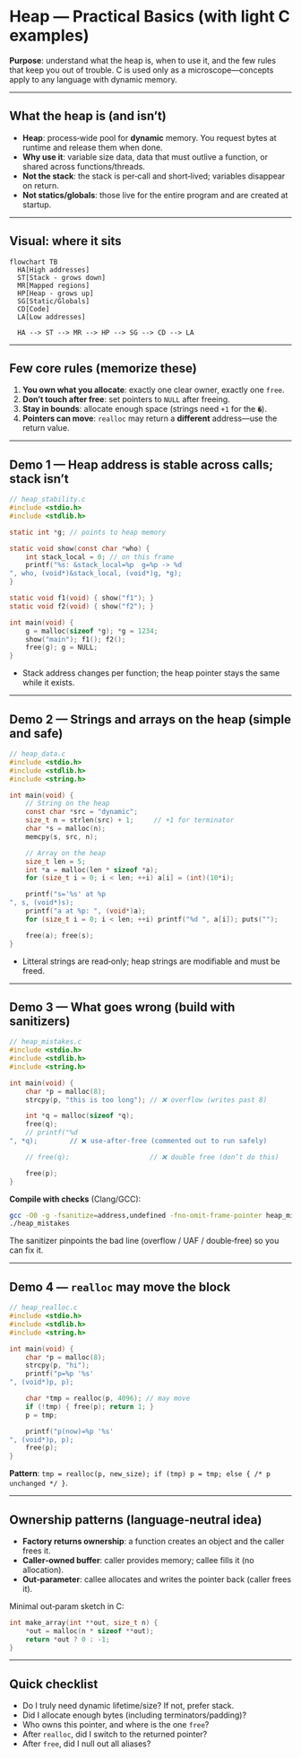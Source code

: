 # Heap — Practical Basics (with light C examples)

**Purpose**: understand what the heap is, when to use it, and the few rules that keep you out of trouble. C is used only as a microscope—concepts apply to any language with dynamic memory.

---

## What the heap is (and isn’t)

* **Heap**: process‑wide pool for **dynamic** memory. You request bytes at runtime and release them when done.
* **Why use it**: variable size data, data that must outlive a function, or shared across functions/threads.
* **Not the stack**: the stack is per‑call and short‑lived; variables disappear on return.
* **Not statics/globals**: those live for the entire program and are created at startup.

---

## Visual: where it sits

```mermaid
flowchart TB
  HA[High addresses]
  ST[Stack - grows down]
  MR[Mapped regions]
  HP[Heap - grows up]
  SG[Static/Globals]
  CD[Code]
  LA[Low addresses]

  HA --> ST --> MR --> HP --> SG --> CD --> LA
```

---

## Few core rules (memorize these)

1. **You own what you allocate**: exactly one clear owner, exactly one `free`.
2. **Don’t touch after free**: set pointers to `NULL` after freeing.
3. **Stay in bounds**: allocate enough space (strings need `+1` for the `�`).
4. **Pointers can move**: `realloc` may return a **different** address—use the return value.

---

## Demo 1 — Heap address is stable across calls; stack isn’t

```c
// heap_stability.c
#include <stdio.h>
#include <stdlib.h>

static int *g; // points to heap memory

static void show(const char *who) {
    int stack_local = 0; // on this frame
    printf("%s: &stack_local=%p  g=%p -> %d
", who, (void*)&stack_local, (void*)g, *g);
}

static void f1(void) { show("f1"); }
static void f2(void) { show("f2"); }

int main(void) {
    g = malloc(sizeof *g); *g = 1234;
    show("main"); f1(); f2();
    free(g); g = NULL;
}
```

* Stack address changes per function; the heap pointer stays the same while it exists.

---

## Demo 2 — Strings and arrays on the heap (simple and safe)

```c
// heap_data.c
#include <stdio.h>
#include <stdlib.h>
#include <string.h>

int main(void) {
    // String on the heap
    const char *src = "dynamic";
    size_t n = strlen(src) + 1;     // +1 for terminator
    char *s = malloc(n);
    memcpy(s, src, n);

    // Array on the heap
    size_t len = 5;
    int *a = malloc(len * sizeof *a);
    for (size_t i = 0; i < len; ++i) a[i] = (int)(10*i);

    printf("s='%s' at %p
", s, (void*)s);
    printf("a at %p: ", (void*)a);
    for (size_t i = 0; i < len; ++i) printf("%d ", a[i]); puts("");

    free(a); free(s);
}
```

* Litteral strings are read‑only; heap strings are modifiable and must be freed.

---

## Demo 3 — What goes wrong (build with sanitizers)

```c
// heap_mistakes.c
#include <stdio.h>
#include <stdlib.h>
#include <string.h>

int main(void) {
    char *p = malloc(8);
    strcpy(p, "this is too long"); // ❌ overflow (writes past 8)

    int *q = malloc(sizeof *q);
    free(q);
    // printf("%d
", *q);        // ❌ use-after-free (commented out to run safely)

    // free(q);                    // ❌ double free (don’t do this)

    free(p);
}
```

**Compile with checks** (Clang/GCC):

```bash
gcc -O0 -g -fsanitize=address,undefined -fno-omit-frame-pointer heap_mistakes.c -o heap_mistakes
./heap_mistakes
```

The sanitizer pinpoints the bad line (overflow / UAF / double‑free) so you can fix it.

---

## Demo 4 — `realloc` may move the block

```c
// heap_realloc.c
#include <stdio.h>
#include <stdlib.h>
#include <string.h>

int main(void) {
    char *p = malloc(8);
    strcpy(p, "hi");
    printf("p=%p '%s'
", (void*)p, p);

    char *tmp = realloc(p, 4096); // may move
    if (!tmp) { free(p); return 1; }
    p = tmp;

    printf("p(now)=%p '%s'
", (void*)p, p);
    free(p);
}
```

**Pattern**: `tmp = realloc(p, new_size); if (tmp) p = tmp; else { /* p unchanged */ }`.

---

## Ownership patterns (language‑neutral idea)

* **Factory returns ownership**: a function creates an object and the caller frees it.
* **Caller‑owned buffer**: caller provides memory; callee fills it (no allocation).
* **Out‑parameter**: callee allocates and writes the pointer back (caller frees it).

Minimal out‑param sketch in C:

```c
int make_array(int **out, size_t n) {
    *out = malloc(n * sizeof **out);
    return *out ? 0 : -1;
}
```

---

## Quick checklist

* Do I truly need dynamic lifetime/size? If not, prefer stack.
* Did I allocate enough bytes (including terminators/padding)?
* Who owns this pointer, and where is the one `free`?
* After `realloc`, did I switch to the returned pointer?
* After `free`, did I null out all aliases?

